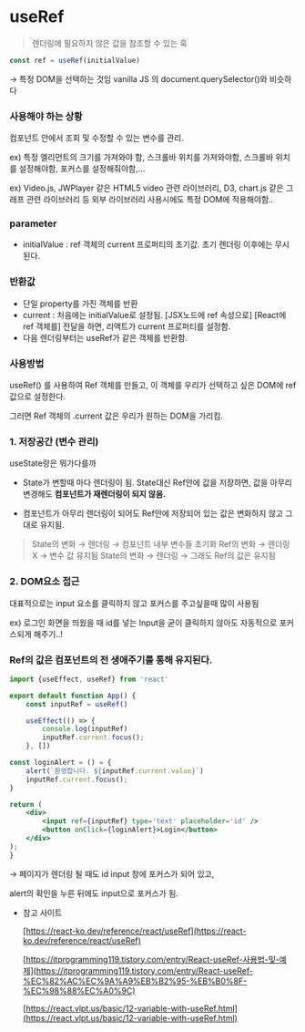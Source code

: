 # useRef

> 렌더링에 필요하지 않은 값을 참조할 수 있는 훅
> 

```jsx
const ref = useRef(initialValue)
```

→ 특정 DOM을 선택하는 것임 vanilla JS 의 document.querySelector()와 비슷하다

### 사용해야 하는 상황

컴포넌트 안에서 조회 및 수정할 수 있는 변수를 관리.

ex) 특정 엘리먼트의 크기를 가져와야 함, 스크롤바 위치를 가져와야함, 스크롤바 위치를 설정해야함, 포커스를 설정해줘야함,… 

ex) Video.js, JWPlayer 같은 HTML5 video 관련 라이브러리, D3, chart.js 같은 그래프 관련 라이브러리 등 외부 라이브러리 사용시에도 특정 DOM에 적용해야함..

### parameter

- initialValue : ref 객체의 current 프로퍼티의 초기값. 초기 렌더링 이후에는 무시된다.

### 반환값

- 단일 property를 가진 객체를 반환
- current : 처음에는 initialValue로 설정됨. [JSX노드에 ref 속성으로] [React에 ref 객체를] 전달을 하면, 리액트가 current 프로퍼티를 설정함.
- 다음 렌더링부터는 useRef가 같은 객체를 반환함.

### 사용방법

useRef() 를 사용하여 Ref 객체를 만들고, 이 객체를 우리가 선택하고 싶은 DOM에 ref 값으로 설정한다.

그러면 Ref 객체의 .current 값은 우리가 원하는 DOM을 가리킴.

### 1. 저장공간 (변수 관리)

useState랑은 뭐가다를까

- State가 변할때 마다 렌더링이 됨. State대신 Ref안에 값을 저장하면, 값을 아무리 변경해도 **컴포넌트가 재렌더링이 되지 않음.** 

- 컴포넌트가 아무리 렌더링이 되어도 Ref안에 저장되어 있는 값은 변화하지 않고 그대로 유지됨.

> State의 변화 → 렌더링 → 컴포넌트 내부 변수들 초기화
Ref의 변화 → 렌더링 X → 변수 값 유지됨
State의 변화 → 렌더링 → 그래도 Ref의 값은 유지됨
> 

### 2. DOM요소 접근

대표적으로는 input 요소를 클릭하지 않고 포커스를 주고싶을때 많이 사용됨

ex) 로그인 화면을 띄웠을 때 id를 넣는 Input을 굳이 클릭하지 않아도 자동적으로 포커스되게 해주기..!

### Ref의 값은 컴포넌트의 전 생애주기를 통해 유지된다.

```jsx
import {useEffect, useRef} from 'react'

export default function App() {
	const inputRef = useRef()

	useEffect(() => {
		console.log(inputRef)
		inputRef.current.focus();
	}, [])

const loginAlert = () = {
	alert(`환영합니다. ${inputRef.current.value}`)
	inputRef.current.focus();
}

return (
	<div>
		<input ref={inputRef} type='text' placeholder='id' />
		<button onClick={loginAlert}>Login</button>
	</div>
);
}

```

→ 페이지가 렌더링 될 때도 id input 창에 포커스가 되어 있고, 

alert의 확인을 누른 뒤에도 input으로 포커스가 됨.

- 참고 사이트
    
    [https://react-ko.dev/reference/react/useRef](https://react-ko.dev/reference/react/useRef)
    
    [https://itprogramming119.tistory.com/entry/React-useRef-사용법-및-예제](https://itprogramming119.tistory.com/entry/React-useRef-%EC%82%AC%EC%9A%A9%EB%B2%95-%EB%B0%8F-%EC%98%88%EC%A0%9C)
    
    [https://react.vlpt.us/basic/12-variable-with-useRef.html](https://react.vlpt.us/basic/12-variable-with-useRef.html)